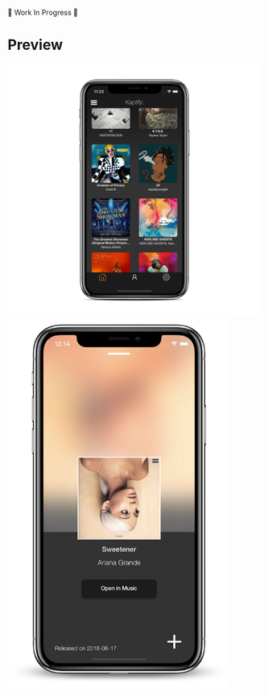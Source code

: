 🚧 Work In Progress 🚧

# Preview

![Alt text](./demo.png?raw=true "Demo")
![Alt text](./demo1.png?raw=true "Demo1")
